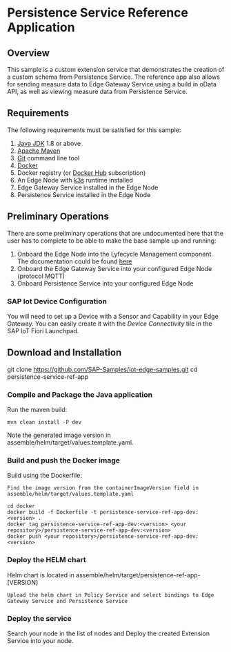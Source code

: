 # Persistence Service Reference Application

## Overview

This sample is a custom extension service that demonstrates the creation of a custom schema from Persistence Service. The reference app also allows for sending measure data to Edge Gateway Service using a build in oData API, as well as viewing measure data from Persistence Service.
  
## Requirements

The following requirements must be satisfied for this sample:

1. [Java JDK](https://www.java.com/en/download/) 1.8 or above
2. [Apache Maven](https://maven.apache.org/download.cgi)
3. [Git](https://git-scm.com/downloads)  command line tool
4. [Docker](https://www.docker.com)
5. Docker registry (or [Docker Hub](https://hub.docker.com) subscription)
6. An Edge Node with [k3s](https://k3s.io/) runtime installed
7. Edge Gateway Service installed in the Edge Node
8. Persistence Service installed in the Edge Node

## Preliminary Operations

There are some preliminary operations that are undocumented here that the user has to complete to be able to make the base sample up and running:

1. Onboard the Edge Node into the Lyfecycle Management component. The documentation could be found [here](https://help.sap.com/viewer/9d5719aae5aa4d479083253ba79c23f9/SHIP/en-US/0a222b9c99d94f56abdcfe27f5be0afa.html)
2. Onboard the Edge Gateway Service into your configured Edge Node (protocol MQTT)
3. Onboard Persistence Service into your configured Edge Node

### SAP Iot Device Configuration

You will need to set up a Device with a Sensor and Capability in your Edge Gateway. You can easily create it with the _Device Connectivity_ tile in the SAP IoT Fiori Launchpad.

## Download and Installation

  git clone https://github.com/SAP-Samples/iot-edge-samples.git
  cd persistence-service-ref-app


### Compile and Package the Java application

Run the maven build:
```
mvn clean install -P dev
```
Note the generated image version in assemble/helm/target/values.template.yaml.

### Build and push the Docker image

Build using the Dockerfile:
```
Find the image version from the containerImageVersion field in assemble/helm/target/values.template.yaml

cd docker
docker build -f Dockerfile -t persistence-service-ref-app-dev:<version> .
docker tag persistence-service-ref-app-dev:<version> <your repository>/persistence-service-ref-app-dev:<version>
docker push <your repository>/persistence-service-ref-app-dev:<version>
```

### Deploy the HELM chart

Helm chart is located in assemble/helm/target/persistence-ref-app-[VERSION]
```
Upload the helm chart in Policy Service and select bindings to Edge Gateway Service and Persistence Service
```

### Deploy the service

  Search your node in the list of nodes and Deploy the created Extension Service into your node.
